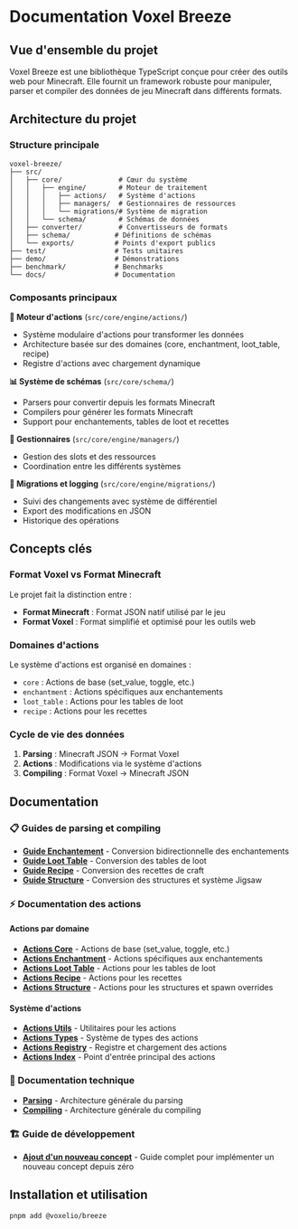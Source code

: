 # Documentation Voxel Breeze

## Vue d'ensemble du projet

Voxel Breeze est une bibliothèque TypeScript conçue pour créer des outils web
pour Minecraft. Elle fournit un framework robuste pour manipuler, parser et
compiler des données de jeu Minecraft dans différents formats.

## Architecture du projet

### Structure principale

```
voxel-breeze/
├── src/
│   ├── core/              # Cœur du système
│   │   ├── engine/        # Moteur de traitement
│   │   │   ├── actions/   # Système d'actions
│   │   │   ├── managers/  # Gestionnaires de ressources
│   │   │   └── migrations/# Système de migration
│   │   └── schema/        # Schémas de données
│   ├── converter/         # Convertisseurs de formats
│   ├── schema/           # Définitions de schémas
│   └── exports/          # Points d'export publics
├── test/                 # Tests unitaires
├── demo/                 # Démonstrations
├── benchmark/            # Benchmarks
└── docs/                 # Documentation
```

### Composants principaux

**🔧 Moteur d'actions** (`src/core/engine/actions/`)

- Système modulaire d'actions pour transformer les données
- Architecture basée sur des domaines (core, enchantment, loot_table, recipe)
- Registre d'actions avec chargement dynamique

**📊 Système de schémas** (`src/core/schema/`)

- Parsers pour convertir depuis les formats Minecraft
- Compilers pour générer les formats Minecraft
- Support pour enchantements, tables de loot et recettes

**🔄 Gestionnaires** (`src/core/engine/managers/`)

- Gestion des slots et des ressources
- Coordination entre les différents systèmes

**📝 Migrations et logging** (`src/core/engine/migrations/`)

- Suivi des changements avec système de différentiel
- Export des modifications en JSON
- Historique des opérations

## Concepts clés

### Format Voxel vs Format Minecraft

Le projet fait la distinction entre :

- **Format Minecraft** : Format JSON natif utilisé par le jeu
- **Format Voxel** : Format simplifié et optimisé pour les outils web

### Domaines d'actions

Le système d'actions est organisé en domaines :

- `core` : Actions de base (set_value, toggle, etc.)
- `enchantment` : Actions spécifiques aux enchantements
- `loot_table` : Actions pour les tables de loot
- `recipe` : Actions pour les recettes

### Cycle de vie des données

1. **Parsing** : Minecraft JSON → Format Voxel
2. **Actions** : Modifications via le système d'actions
3. **Compiling** : Format Voxel → Minecraft JSON

## Documentation

### 📋 Guides de parsing et compiling

- [**Guide Enchantement**](./enchantment-guide.md) - Conversion bidirectionnelle
  des enchantements
- [**Guide Loot Table**](./loot-table-guide.md) - Conversion des tables de loot
- [**Guide Recipe**](./recipe-guide.md) - Conversion des recettes de craft
- [**Guide Structure**](./structure-guide.md) - Conversion des structures et
  système Jigsaw

### ⚡ Documentation des actions

#### Actions par domaine

- [**Actions Core**](./actions-core.md) - Actions de base (set_value, toggle,
  etc.)
- [**Actions Enchantment**](./actions-enchantment.md) - Actions spécifiques aux
  enchantements
- [**Actions Loot Table**](./actions-loot-table.md) - Actions pour les tables de
  loot
- [**Actions Recipe**](./actions-recipe.md) - Actions pour les recettes
- [**Actions Structure**](./actions-structure.md) - Actions pour les structures
  et spawn overrides

#### Système d'actions

- [**Actions Utils**](./actions-utils.md) - Utilitaires pour les actions
- [**Actions Types**](./actions-types.md) - Système de types des actions
- [**Actions Registry**](./actions-registry.md) - Registre et chargement des
  actions
- [**Actions Index**](./actions-index.md) - Point d'entrée principal des actions

### 🔧 Documentation technique

- [**Parsing**](./parsing.md) - Architecture générale du parsing
- [**Compiling**](./compiling.md) - Architecture générale du compiling

### 🏗️ Guide de développement

- [**Ajout d'un nouveau concept**](./adding-new-concept.md) - Guide complet pour
  implémenter un nouveau concept depuis zéro

## Installation et utilisation

```bash
pnpm add @voxelio/breeze
```
